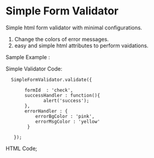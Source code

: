 # Simple Form Validator


Simple html form validator with minimal configurations.

   1. Change the colors of error messages.
   2. easy and simple html attributes to perform vaidations.


Sample Example : 


Simple Validator Code:

      SimpleFormValidator.validate({
     
           formId  : 'check',
           successHandler : function(){
                  alert('success');
           },
           errorHandler : {
               errorBgColor : 'pink',
               errorMsgColor : 'yellow'
            } 

       });
  
 
 
HTML Code;

<!---
  <form id="check" >
  
   <input type='text' name='name' class='form-fields' req='true'  msg='This filed is required' len='20' >
 
   <input type='submit' value='submit' >
 
 </form>

---->

